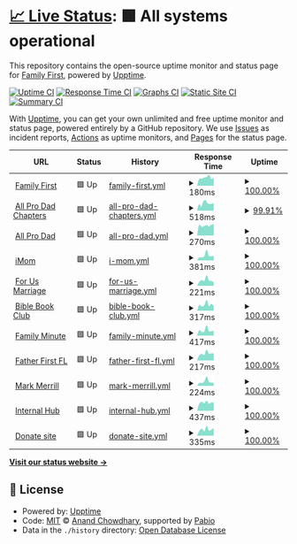 # [📈 Live Status](https://demo.upptime.js.org): <!--live status--> **🟩 All systems operational**

This repository contains the open-source uptime monitor and status page for [Family First](https://www.familyfirst.net), powered by [Upptime](https://github.com/upptime/upptime).

[![Uptime CI](https://github.com/FamilyFirstAPD/ff-uptime/workflows/Uptime%20CI/badge.svg)](https://github.com/FamilyFirstAPD/ff-uptime/actions?query=workflow%3A%22Uptime+CI%22)
[![Response Time CI](https://github.com/FamilyFirstAPD/ff-uptime/workflows/Response%20Time%20CI/badge.svg)](https://github.com/FamilyFirstAPD/ff-uptime/actions?query=workflow%3A%22Response+Time+CI%22)
[![Graphs CI](https://github.com/FamilyFirstAPD/ff-uptime/workflows/Graphs%20CI/badge.svg)](https://github.com/FamilyFirstAPD/ff-uptime/actions?query=workflow%3A%22Graphs+CI%22)
[![Static Site CI](https://github.com/FamilyFirstAPD/ff-uptime/workflows/Static%20Site%20CI/badge.svg)](https://github.com/FamilyFirstAPD/ff-uptime/actions?query=workflow%3A%22Static+Site+CI%22)
[![Summary CI](https://github.com/FamilyFirstAPD/ff-uptime/workflows/Summary%20CI/badge.svg)](https://github.com/FamilyFirstAPD/ff-uptime/actions?query=workflow%3A%22Summary+CI%22)

With [Upptime](https://upptime.js.org), you can get your own unlimited and free uptime monitor and status page, powered entirely by a GitHub repository. We use [Issues](https://github.com/FamilyFirstAPD/ff-uptime/issues) as incident reports, [Actions](https://github.com/FamilyFirstAPD/ff-uptime/actions) as uptime monitors, and [Pages](https://demo.upptime.js.org) for the status page.

<!--start: status pages-->
<!-- This summary is generated by Upptime (https://github.com/upptime/upptime) -->
<!-- Do not edit this manually, your changes will be overwritten -->
<!-- prettier-ignore -->
| URL | Status | History | Response Time | Uptime |
| --- | ------ | ------- | ------------- | ------ |
| <img alt="" src="https://icons.duckduckgo.com/ip3/familyfirst.net.ico" height="13"> [Family First](https://familyfirst.net) | 🟩 Up | [family-first.yml](https://github.com/FamilyFirstAPD/ff-uptime/commits/HEAD/history/family-first.yml) | <details><summary><img alt="Response time graph" src="./graphs/family-first/response-time-week.png" height="20"> 180ms</summary><br><a href="https://FamilyFirstAPD.github.io/ff-uptime/history/family-first"><img alt="Response time 257" src="https://img.shields.io/endpoint?url=https%3A%2F%2Fraw.githubusercontent.com%2FFamilyFirstAPD%2Fff-uptime%2FHEAD%2Fapi%2Ffamily-first%2Fresponse-time.json"></a><br><a href="https://FamilyFirstAPD.github.io/ff-uptime/history/family-first"><img alt="24-hour response time 173" src="https://img.shields.io/endpoint?url=https%3A%2F%2Fraw.githubusercontent.com%2FFamilyFirstAPD%2Fff-uptime%2FHEAD%2Fapi%2Ffamily-first%2Fresponse-time-day.json"></a><br><a href="https://FamilyFirstAPD.github.io/ff-uptime/history/family-first"><img alt="7-day response time 180" src="https://img.shields.io/endpoint?url=https%3A%2F%2Fraw.githubusercontent.com%2FFamilyFirstAPD%2Fff-uptime%2FHEAD%2Fapi%2Ffamily-first%2Fresponse-time-week.json"></a><br><a href="https://FamilyFirstAPD.github.io/ff-uptime/history/family-first"><img alt="30-day response time 196" src="https://img.shields.io/endpoint?url=https%3A%2F%2Fraw.githubusercontent.com%2FFamilyFirstAPD%2Fff-uptime%2FHEAD%2Fapi%2Ffamily-first%2Fresponse-time-month.json"></a><br><a href="https://FamilyFirstAPD.github.io/ff-uptime/history/family-first"><img alt="1-year response time 257" src="https://img.shields.io/endpoint?url=https%3A%2F%2Fraw.githubusercontent.com%2FFamilyFirstAPD%2Fff-uptime%2FHEAD%2Fapi%2Ffamily-first%2Fresponse-time-year.json"></a></details> | <details><summary><a href="https://FamilyFirstAPD.github.io/ff-uptime/history/family-first">100.00%</a></summary><a href="https://FamilyFirstAPD.github.io/ff-uptime/history/family-first"><img alt="All-time uptime 99.88%" src="https://img.shields.io/endpoint?url=https%3A%2F%2Fraw.githubusercontent.com%2FFamilyFirstAPD%2Fff-uptime%2FHEAD%2Fapi%2Ffamily-first%2Fuptime.json"></a><br><a href="https://FamilyFirstAPD.github.io/ff-uptime/history/family-first"><img alt="24-hour uptime 100.00%" src="https://img.shields.io/endpoint?url=https%3A%2F%2Fraw.githubusercontent.com%2FFamilyFirstAPD%2Fff-uptime%2FHEAD%2Fapi%2Ffamily-first%2Fuptime-day.json"></a><br><a href="https://FamilyFirstAPD.github.io/ff-uptime/history/family-first"><img alt="7-day uptime 100.00%" src="https://img.shields.io/endpoint?url=https%3A%2F%2Fraw.githubusercontent.com%2FFamilyFirstAPD%2Fff-uptime%2FHEAD%2Fapi%2Ffamily-first%2Fuptime-week.json"></a><br><a href="https://FamilyFirstAPD.github.io/ff-uptime/history/family-first"><img alt="30-day uptime 100.00%" src="https://img.shields.io/endpoint?url=https%3A%2F%2Fraw.githubusercontent.com%2FFamilyFirstAPD%2Fff-uptime%2FHEAD%2Fapi%2Ffamily-first%2Fuptime-month.json"></a><br><a href="https://FamilyFirstAPD.github.io/ff-uptime/history/family-first"><img alt="1-year uptime 99.88%" src="https://img.shields.io/endpoint?url=https%3A%2F%2Fraw.githubusercontent.com%2FFamilyFirstAPD%2Fff-uptime%2FHEAD%2Fapi%2Ffamily-first%2Fuptime-year.json"></a></details>
| <img alt="" src="https://icons.duckduckgo.com/ip3/allprodadchapters.com.ico" height="13"> [All Pro Dad Chapters](https://allprodadchapters.com) | 🟩 Up | [all-pro-dad-chapters.yml](https://github.com/FamilyFirstAPD/ff-uptime/commits/HEAD/history/all-pro-dad-chapters.yml) | <details><summary><img alt="Response time graph" src="./graphs/all-pro-dad-chapters/response-time-week.png" height="20"> 518ms</summary><br><a href="https://FamilyFirstAPD.github.io/ff-uptime/history/all-pro-dad-chapters"><img alt="Response time 405" src="https://img.shields.io/endpoint?url=https%3A%2F%2Fraw.githubusercontent.com%2FFamilyFirstAPD%2Fff-uptime%2FHEAD%2Fapi%2Fall-pro-dad-chapters%2Fresponse-time.json"></a><br><a href="https://FamilyFirstAPD.github.io/ff-uptime/history/all-pro-dad-chapters"><img alt="24-hour response time 521" src="https://img.shields.io/endpoint?url=https%3A%2F%2Fraw.githubusercontent.com%2FFamilyFirstAPD%2Fff-uptime%2FHEAD%2Fapi%2Fall-pro-dad-chapters%2Fresponse-time-day.json"></a><br><a href="https://FamilyFirstAPD.github.io/ff-uptime/history/all-pro-dad-chapters"><img alt="7-day response time 518" src="https://img.shields.io/endpoint?url=https%3A%2F%2Fraw.githubusercontent.com%2FFamilyFirstAPD%2Fff-uptime%2FHEAD%2Fapi%2Fall-pro-dad-chapters%2Fresponse-time-week.json"></a><br><a href="https://FamilyFirstAPD.github.io/ff-uptime/history/all-pro-dad-chapters"><img alt="30-day response time 492" src="https://img.shields.io/endpoint?url=https%3A%2F%2Fraw.githubusercontent.com%2FFamilyFirstAPD%2Fff-uptime%2FHEAD%2Fapi%2Fall-pro-dad-chapters%2Fresponse-time-month.json"></a><br><a href="https://FamilyFirstAPD.github.io/ff-uptime/history/all-pro-dad-chapters"><img alt="1-year response time 405" src="https://img.shields.io/endpoint?url=https%3A%2F%2Fraw.githubusercontent.com%2FFamilyFirstAPD%2Fff-uptime%2FHEAD%2Fapi%2Fall-pro-dad-chapters%2Fresponse-time-year.json"></a></details> | <details><summary><a href="https://FamilyFirstAPD.github.io/ff-uptime/history/all-pro-dad-chapters">99.91%</a></summary><a href="https://FamilyFirstAPD.github.io/ff-uptime/history/all-pro-dad-chapters"><img alt="All-time uptime 99.97%" src="https://img.shields.io/endpoint?url=https%3A%2F%2Fraw.githubusercontent.com%2FFamilyFirstAPD%2Fff-uptime%2FHEAD%2Fapi%2Fall-pro-dad-chapters%2Fuptime.json"></a><br><a href="https://FamilyFirstAPD.github.io/ff-uptime/history/all-pro-dad-chapters"><img alt="24-hour uptime 99.34%" src="https://img.shields.io/endpoint?url=https%3A%2F%2Fraw.githubusercontent.com%2FFamilyFirstAPD%2Fff-uptime%2FHEAD%2Fapi%2Fall-pro-dad-chapters%2Fuptime-day.json"></a><br><a href="https://FamilyFirstAPD.github.io/ff-uptime/history/all-pro-dad-chapters"><img alt="7-day uptime 99.91%" src="https://img.shields.io/endpoint?url=https%3A%2F%2Fraw.githubusercontent.com%2FFamilyFirstAPD%2Fff-uptime%2FHEAD%2Fapi%2Fall-pro-dad-chapters%2Fuptime-week.json"></a><br><a href="https://FamilyFirstAPD.github.io/ff-uptime/history/all-pro-dad-chapters"><img alt="30-day uptime 99.98%" src="https://img.shields.io/endpoint?url=https%3A%2F%2Fraw.githubusercontent.com%2FFamilyFirstAPD%2Fff-uptime%2FHEAD%2Fapi%2Fall-pro-dad-chapters%2Fuptime-month.json"></a><br><a href="https://FamilyFirstAPD.github.io/ff-uptime/history/all-pro-dad-chapters"><img alt="1-year uptime 99.97%" src="https://img.shields.io/endpoint?url=https%3A%2F%2Fraw.githubusercontent.com%2FFamilyFirstAPD%2Fff-uptime%2FHEAD%2Fapi%2Fall-pro-dad-chapters%2Fuptime-year.json"></a></details>
| <img alt="" src="https://icons.duckduckgo.com/ip3/www.allprodad.com.ico" height="13"> [All Pro Dad](https://www.allprodad.com) | 🟩 Up | [all-pro-dad.yml](https://github.com/FamilyFirstAPD/ff-uptime/commits/HEAD/history/all-pro-dad.yml) | <details><summary><img alt="Response time graph" src="./graphs/all-pro-dad/response-time-week.png" height="20"> 270ms</summary><br><a href="https://FamilyFirstAPD.github.io/ff-uptime/history/all-pro-dad"><img alt="Response time 217" src="https://img.shields.io/endpoint?url=https%3A%2F%2Fraw.githubusercontent.com%2FFamilyFirstAPD%2Fff-uptime%2FHEAD%2Fapi%2Fall-pro-dad%2Fresponse-time.json"></a><br><a href="https://FamilyFirstAPD.github.io/ff-uptime/history/all-pro-dad"><img alt="24-hour response time 299" src="https://img.shields.io/endpoint?url=https%3A%2F%2Fraw.githubusercontent.com%2FFamilyFirstAPD%2Fff-uptime%2FHEAD%2Fapi%2Fall-pro-dad%2Fresponse-time-day.json"></a><br><a href="https://FamilyFirstAPD.github.io/ff-uptime/history/all-pro-dad"><img alt="7-day response time 270" src="https://img.shields.io/endpoint?url=https%3A%2F%2Fraw.githubusercontent.com%2FFamilyFirstAPD%2Fff-uptime%2FHEAD%2Fapi%2Fall-pro-dad%2Fresponse-time-week.json"></a><br><a href="https://FamilyFirstAPD.github.io/ff-uptime/history/all-pro-dad"><img alt="30-day response time 342" src="https://img.shields.io/endpoint?url=https%3A%2F%2Fraw.githubusercontent.com%2FFamilyFirstAPD%2Fff-uptime%2FHEAD%2Fapi%2Fall-pro-dad%2Fresponse-time-month.json"></a><br><a href="https://FamilyFirstAPD.github.io/ff-uptime/history/all-pro-dad"><img alt="1-year response time 217" src="https://img.shields.io/endpoint?url=https%3A%2F%2Fraw.githubusercontent.com%2FFamilyFirstAPD%2Fff-uptime%2FHEAD%2Fapi%2Fall-pro-dad%2Fresponse-time-year.json"></a></details> | <details><summary><a href="https://FamilyFirstAPD.github.io/ff-uptime/history/all-pro-dad">100.00%</a></summary><a href="https://FamilyFirstAPD.github.io/ff-uptime/history/all-pro-dad"><img alt="All-time uptime 100.00%" src="https://img.shields.io/endpoint?url=https%3A%2F%2Fraw.githubusercontent.com%2FFamilyFirstAPD%2Fff-uptime%2FHEAD%2Fapi%2Fall-pro-dad%2Fuptime.json"></a><br><a href="https://FamilyFirstAPD.github.io/ff-uptime/history/all-pro-dad"><img alt="24-hour uptime 100.00%" src="https://img.shields.io/endpoint?url=https%3A%2F%2Fraw.githubusercontent.com%2FFamilyFirstAPD%2Fff-uptime%2FHEAD%2Fapi%2Fall-pro-dad%2Fuptime-day.json"></a><br><a href="https://FamilyFirstAPD.github.io/ff-uptime/history/all-pro-dad"><img alt="7-day uptime 100.00%" src="https://img.shields.io/endpoint?url=https%3A%2F%2Fraw.githubusercontent.com%2FFamilyFirstAPD%2Fff-uptime%2FHEAD%2Fapi%2Fall-pro-dad%2Fuptime-week.json"></a><br><a href="https://FamilyFirstAPD.github.io/ff-uptime/history/all-pro-dad"><img alt="30-day uptime 100.00%" src="https://img.shields.io/endpoint?url=https%3A%2F%2Fraw.githubusercontent.com%2FFamilyFirstAPD%2Fff-uptime%2FHEAD%2Fapi%2Fall-pro-dad%2Fuptime-month.json"></a><br><a href="https://FamilyFirstAPD.github.io/ff-uptime/history/all-pro-dad"><img alt="1-year uptime 100.00%" src="https://img.shields.io/endpoint?url=https%3A%2F%2Fraw.githubusercontent.com%2FFamilyFirstAPD%2Fff-uptime%2FHEAD%2Fapi%2Fall-pro-dad%2Fuptime-year.json"></a></details>
| <img alt="" src="https://icons.duckduckgo.com/ip3/www.imom.com.ico" height="13"> [iMom](https://www.imom.com) | 🟩 Up | [i-mom.yml](https://github.com/FamilyFirstAPD/ff-uptime/commits/HEAD/history/i-mom.yml) | <details><summary><img alt="Response time graph" src="./graphs/i-mom/response-time-week.png" height="20"> 381ms</summary><br><a href="https://FamilyFirstAPD.github.io/ff-uptime/history/i-mom"><img alt="Response time 445" src="https://img.shields.io/endpoint?url=https%3A%2F%2Fraw.githubusercontent.com%2FFamilyFirstAPD%2Fff-uptime%2FHEAD%2Fapi%2Fi-mom%2Fresponse-time.json"></a><br><a href="https://FamilyFirstAPD.github.io/ff-uptime/history/i-mom"><img alt="24-hour response time 340" src="https://img.shields.io/endpoint?url=https%3A%2F%2Fraw.githubusercontent.com%2FFamilyFirstAPD%2Fff-uptime%2FHEAD%2Fapi%2Fi-mom%2Fresponse-time-day.json"></a><br><a href="https://FamilyFirstAPD.github.io/ff-uptime/history/i-mom"><img alt="7-day response time 381" src="https://img.shields.io/endpoint?url=https%3A%2F%2Fraw.githubusercontent.com%2FFamilyFirstAPD%2Fff-uptime%2FHEAD%2Fapi%2Fi-mom%2Fresponse-time-week.json"></a><br><a href="https://FamilyFirstAPD.github.io/ff-uptime/history/i-mom"><img alt="30-day response time 650" src="https://img.shields.io/endpoint?url=https%3A%2F%2Fraw.githubusercontent.com%2FFamilyFirstAPD%2Fff-uptime%2FHEAD%2Fapi%2Fi-mom%2Fresponse-time-month.json"></a><br><a href="https://FamilyFirstAPD.github.io/ff-uptime/history/i-mom"><img alt="1-year response time 445" src="https://img.shields.io/endpoint?url=https%3A%2F%2Fraw.githubusercontent.com%2FFamilyFirstAPD%2Fff-uptime%2FHEAD%2Fapi%2Fi-mom%2Fresponse-time-year.json"></a></details> | <details><summary><a href="https://FamilyFirstAPD.github.io/ff-uptime/history/i-mom">100.00%</a></summary><a href="https://FamilyFirstAPD.github.io/ff-uptime/history/i-mom"><img alt="All-time uptime 100.00%" src="https://img.shields.io/endpoint?url=https%3A%2F%2Fraw.githubusercontent.com%2FFamilyFirstAPD%2Fff-uptime%2FHEAD%2Fapi%2Fi-mom%2Fuptime.json"></a><br><a href="https://FamilyFirstAPD.github.io/ff-uptime/history/i-mom"><img alt="24-hour uptime 100.00%" src="https://img.shields.io/endpoint?url=https%3A%2F%2Fraw.githubusercontent.com%2FFamilyFirstAPD%2Fff-uptime%2FHEAD%2Fapi%2Fi-mom%2Fuptime-day.json"></a><br><a href="https://FamilyFirstAPD.github.io/ff-uptime/history/i-mom"><img alt="7-day uptime 100.00%" src="https://img.shields.io/endpoint?url=https%3A%2F%2Fraw.githubusercontent.com%2FFamilyFirstAPD%2Fff-uptime%2FHEAD%2Fapi%2Fi-mom%2Fuptime-week.json"></a><br><a href="https://FamilyFirstAPD.github.io/ff-uptime/history/i-mom"><img alt="30-day uptime 100.00%" src="https://img.shields.io/endpoint?url=https%3A%2F%2Fraw.githubusercontent.com%2FFamilyFirstAPD%2Fff-uptime%2FHEAD%2Fapi%2Fi-mom%2Fuptime-month.json"></a><br><a href="https://FamilyFirstAPD.github.io/ff-uptime/history/i-mom"><img alt="1-year uptime 100.00%" src="https://img.shields.io/endpoint?url=https%3A%2F%2Fraw.githubusercontent.com%2FFamilyFirstAPD%2Fff-uptime%2FHEAD%2Fapi%2Fi-mom%2Fuptime-year.json"></a></details>
| <img alt="" src="https://icons.duckduckgo.com/ip3/forusmarriage.com.ico" height="13"> [For Us Marriage](https://forusmarriage.com) | 🟩 Up | [for-us-marriage.yml](https://github.com/FamilyFirstAPD/ff-uptime/commits/HEAD/history/for-us-marriage.yml) | <details><summary><img alt="Response time graph" src="./graphs/for-us-marriage/response-time-week.png" height="20"> 221ms</summary><br><a href="https://FamilyFirstAPD.github.io/ff-uptime/history/for-us-marriage"><img alt="Response time 481" src="https://img.shields.io/endpoint?url=https%3A%2F%2Fraw.githubusercontent.com%2FFamilyFirstAPD%2Fff-uptime%2FHEAD%2Fapi%2Ffor-us-marriage%2Fresponse-time.json"></a><br><a href="https://FamilyFirstAPD.github.io/ff-uptime/history/for-us-marriage"><img alt="24-hour response time 142" src="https://img.shields.io/endpoint?url=https%3A%2F%2Fraw.githubusercontent.com%2FFamilyFirstAPD%2Fff-uptime%2FHEAD%2Fapi%2Ffor-us-marriage%2Fresponse-time-day.json"></a><br><a href="https://FamilyFirstAPD.github.io/ff-uptime/history/for-us-marriage"><img alt="7-day response time 221" src="https://img.shields.io/endpoint?url=https%3A%2F%2Fraw.githubusercontent.com%2FFamilyFirstAPD%2Fff-uptime%2FHEAD%2Fapi%2Ffor-us-marriage%2Fresponse-time-week.json"></a><br><a href="https://FamilyFirstAPD.github.io/ff-uptime/history/for-us-marriage"><img alt="30-day response time 294" src="https://img.shields.io/endpoint?url=https%3A%2F%2Fraw.githubusercontent.com%2FFamilyFirstAPD%2Fff-uptime%2FHEAD%2Fapi%2Ffor-us-marriage%2Fresponse-time-month.json"></a><br><a href="https://FamilyFirstAPD.github.io/ff-uptime/history/for-us-marriage"><img alt="1-year response time 481" src="https://img.shields.io/endpoint?url=https%3A%2F%2Fraw.githubusercontent.com%2FFamilyFirstAPD%2Fff-uptime%2FHEAD%2Fapi%2Ffor-us-marriage%2Fresponse-time-year.json"></a></details> | <details><summary><a href="https://FamilyFirstAPD.github.io/ff-uptime/history/for-us-marriage">100.00%</a></summary><a href="https://FamilyFirstAPD.github.io/ff-uptime/history/for-us-marriage"><img alt="All-time uptime 99.92%" src="https://img.shields.io/endpoint?url=https%3A%2F%2Fraw.githubusercontent.com%2FFamilyFirstAPD%2Fff-uptime%2FHEAD%2Fapi%2Ffor-us-marriage%2Fuptime.json"></a><br><a href="https://FamilyFirstAPD.github.io/ff-uptime/history/for-us-marriage"><img alt="24-hour uptime 100.00%" src="https://img.shields.io/endpoint?url=https%3A%2F%2Fraw.githubusercontent.com%2FFamilyFirstAPD%2Fff-uptime%2FHEAD%2Fapi%2Ffor-us-marriage%2Fuptime-day.json"></a><br><a href="https://FamilyFirstAPD.github.io/ff-uptime/history/for-us-marriage"><img alt="7-day uptime 100.00%" src="https://img.shields.io/endpoint?url=https%3A%2F%2Fraw.githubusercontent.com%2FFamilyFirstAPD%2Fff-uptime%2FHEAD%2Fapi%2Ffor-us-marriage%2Fuptime-week.json"></a><br><a href="https://FamilyFirstAPD.github.io/ff-uptime/history/for-us-marriage"><img alt="30-day uptime 100.00%" src="https://img.shields.io/endpoint?url=https%3A%2F%2Fraw.githubusercontent.com%2FFamilyFirstAPD%2Fff-uptime%2FHEAD%2Fapi%2Ffor-us-marriage%2Fuptime-month.json"></a><br><a href="https://FamilyFirstAPD.github.io/ff-uptime/history/for-us-marriage"><img alt="1-year uptime 99.92%" src="https://img.shields.io/endpoint?url=https%3A%2F%2Fraw.githubusercontent.com%2FFamilyFirstAPD%2Fff-uptime%2FHEAD%2Fapi%2Ffor-us-marriage%2Fuptime-year.json"></a></details>
| <img alt="" src="https://icons.duckduckgo.com/ip3/www.biblebookclubpodcast.com.ico" height="13"> [Bible Book Club](https://www.biblebookclubpodcast.com) | 🟩 Up | [bible-book-club.yml](https://github.com/FamilyFirstAPD/ff-uptime/commits/HEAD/history/bible-book-club.yml) | <details><summary><img alt="Response time graph" src="./graphs/bible-book-club/response-time-week.png" height="20"> 317ms</summary><br><a href="https://FamilyFirstAPD.github.io/ff-uptime/history/bible-book-club"><img alt="Response time 334" src="https://img.shields.io/endpoint?url=https%3A%2F%2Fraw.githubusercontent.com%2FFamilyFirstAPD%2Fff-uptime%2FHEAD%2Fapi%2Fbible-book-club%2Fresponse-time.json"></a><br><a href="https://FamilyFirstAPD.github.io/ff-uptime/history/bible-book-club"><img alt="24-hour response time 238" src="https://img.shields.io/endpoint?url=https%3A%2F%2Fraw.githubusercontent.com%2FFamilyFirstAPD%2Fff-uptime%2FHEAD%2Fapi%2Fbible-book-club%2Fresponse-time-day.json"></a><br><a href="https://FamilyFirstAPD.github.io/ff-uptime/history/bible-book-club"><img alt="7-day response time 317" src="https://img.shields.io/endpoint?url=https%3A%2F%2Fraw.githubusercontent.com%2FFamilyFirstAPD%2Fff-uptime%2FHEAD%2Fapi%2Fbible-book-club%2Fresponse-time-week.json"></a><br><a href="https://FamilyFirstAPD.github.io/ff-uptime/history/bible-book-club"><img alt="30-day response time 335" src="https://img.shields.io/endpoint?url=https%3A%2F%2Fraw.githubusercontent.com%2FFamilyFirstAPD%2Fff-uptime%2FHEAD%2Fapi%2Fbible-book-club%2Fresponse-time-month.json"></a><br><a href="https://FamilyFirstAPD.github.io/ff-uptime/history/bible-book-club"><img alt="1-year response time 334" src="https://img.shields.io/endpoint?url=https%3A%2F%2Fraw.githubusercontent.com%2FFamilyFirstAPD%2Fff-uptime%2FHEAD%2Fapi%2Fbible-book-club%2Fresponse-time-year.json"></a></details> | <details><summary><a href="https://FamilyFirstAPD.github.io/ff-uptime/history/bible-book-club">100.00%</a></summary><a href="https://FamilyFirstAPD.github.io/ff-uptime/history/bible-book-club"><img alt="All-time uptime 100.00%" src="https://img.shields.io/endpoint?url=https%3A%2F%2Fraw.githubusercontent.com%2FFamilyFirstAPD%2Fff-uptime%2FHEAD%2Fapi%2Fbible-book-club%2Fuptime.json"></a><br><a href="https://FamilyFirstAPD.github.io/ff-uptime/history/bible-book-club"><img alt="24-hour uptime 100.00%" src="https://img.shields.io/endpoint?url=https%3A%2F%2Fraw.githubusercontent.com%2FFamilyFirstAPD%2Fff-uptime%2FHEAD%2Fapi%2Fbible-book-club%2Fuptime-day.json"></a><br><a href="https://FamilyFirstAPD.github.io/ff-uptime/history/bible-book-club"><img alt="7-day uptime 100.00%" src="https://img.shields.io/endpoint?url=https%3A%2F%2Fraw.githubusercontent.com%2FFamilyFirstAPD%2Fff-uptime%2FHEAD%2Fapi%2Fbible-book-club%2Fuptime-week.json"></a><br><a href="https://FamilyFirstAPD.github.io/ff-uptime/history/bible-book-club"><img alt="30-day uptime 100.00%" src="https://img.shields.io/endpoint?url=https%3A%2F%2Fraw.githubusercontent.com%2FFamilyFirstAPD%2Fff-uptime%2FHEAD%2Fapi%2Fbible-book-club%2Fuptime-month.json"></a><br><a href="https://FamilyFirstAPD.github.io/ff-uptime/history/bible-book-club"><img alt="1-year uptime 100.00%" src="https://img.shields.io/endpoint?url=https%3A%2F%2Fraw.githubusercontent.com%2FFamilyFirstAPD%2Fff-uptime%2FHEAD%2Fapi%2Fbible-book-club%2Fuptime-year.json"></a></details>
| <img alt="" src="https://icons.duckduckgo.com/ip3/www.familyminute.com.ico" height="13"> [Family Minute](https://www.familyminute.com) | 🟩 Up | [family-minute.yml](https://github.com/FamilyFirstAPD/ff-uptime/commits/HEAD/history/family-minute.yml) | <details><summary><img alt="Response time graph" src="./graphs/family-minute/response-time-week.png" height="20"> 417ms</summary><br><a href="https://FamilyFirstAPD.github.io/ff-uptime/history/family-minute"><img alt="Response time 492" src="https://img.shields.io/endpoint?url=https%3A%2F%2Fraw.githubusercontent.com%2FFamilyFirstAPD%2Fff-uptime%2FHEAD%2Fapi%2Ffamily-minute%2Fresponse-time.json"></a><br><a href="https://FamilyFirstAPD.github.io/ff-uptime/history/family-minute"><img alt="24-hour response time 375" src="https://img.shields.io/endpoint?url=https%3A%2F%2Fraw.githubusercontent.com%2FFamilyFirstAPD%2Fff-uptime%2FHEAD%2Fapi%2Ffamily-minute%2Fresponse-time-day.json"></a><br><a href="https://FamilyFirstAPD.github.io/ff-uptime/history/family-minute"><img alt="7-day response time 417" src="https://img.shields.io/endpoint?url=https%3A%2F%2Fraw.githubusercontent.com%2FFamilyFirstAPD%2Fff-uptime%2FHEAD%2Fapi%2Ffamily-minute%2Fresponse-time-week.json"></a><br><a href="https://FamilyFirstAPD.github.io/ff-uptime/history/family-minute"><img alt="30-day response time 363" src="https://img.shields.io/endpoint?url=https%3A%2F%2Fraw.githubusercontent.com%2FFamilyFirstAPD%2Fff-uptime%2FHEAD%2Fapi%2Ffamily-minute%2Fresponse-time-month.json"></a><br><a href="https://FamilyFirstAPD.github.io/ff-uptime/history/family-minute"><img alt="1-year response time 492" src="https://img.shields.io/endpoint?url=https%3A%2F%2Fraw.githubusercontent.com%2FFamilyFirstAPD%2Fff-uptime%2FHEAD%2Fapi%2Ffamily-minute%2Fresponse-time-year.json"></a></details> | <details><summary><a href="https://FamilyFirstAPD.github.io/ff-uptime/history/family-minute">100.00%</a></summary><a href="https://FamilyFirstAPD.github.io/ff-uptime/history/family-minute"><img alt="All-time uptime 100.00%" src="https://img.shields.io/endpoint?url=https%3A%2F%2Fraw.githubusercontent.com%2FFamilyFirstAPD%2Fff-uptime%2FHEAD%2Fapi%2Ffamily-minute%2Fuptime.json"></a><br><a href="https://FamilyFirstAPD.github.io/ff-uptime/history/family-minute"><img alt="24-hour uptime 100.00%" src="https://img.shields.io/endpoint?url=https%3A%2F%2Fraw.githubusercontent.com%2FFamilyFirstAPD%2Fff-uptime%2FHEAD%2Fapi%2Ffamily-minute%2Fuptime-day.json"></a><br><a href="https://FamilyFirstAPD.github.io/ff-uptime/history/family-minute"><img alt="7-day uptime 100.00%" src="https://img.shields.io/endpoint?url=https%3A%2F%2Fraw.githubusercontent.com%2FFamilyFirstAPD%2Fff-uptime%2FHEAD%2Fapi%2Ffamily-minute%2Fuptime-week.json"></a><br><a href="https://FamilyFirstAPD.github.io/ff-uptime/history/family-minute"><img alt="30-day uptime 100.00%" src="https://img.shields.io/endpoint?url=https%3A%2F%2Fraw.githubusercontent.com%2FFamilyFirstAPD%2Fff-uptime%2FHEAD%2Fapi%2Ffamily-minute%2Fuptime-month.json"></a><br><a href="https://FamilyFirstAPD.github.io/ff-uptime/history/family-minute"><img alt="1-year uptime 100.00%" src="https://img.shields.io/endpoint?url=https%3A%2F%2Fraw.githubusercontent.com%2FFamilyFirstAPD%2Fff-uptime%2FHEAD%2Fapi%2Ffamily-minute%2Fuptime-year.json"></a></details>
| <img alt="" src="https://icons.duckduckgo.com/ip3/fatherfirstfl.com.ico" height="13"> [Father First FL](https://fatherfirstfl.com) | 🟩 Up | [father-first-fl.yml](https://github.com/FamilyFirstAPD/ff-uptime/commits/HEAD/history/father-first-fl.yml) | <details><summary><img alt="Response time graph" src="./graphs/father-first-fl/response-time-week.png" height="20"> 217ms</summary><br><a href="https://FamilyFirstAPD.github.io/ff-uptime/history/father-first-fl"><img alt="Response time 348" src="https://img.shields.io/endpoint?url=https%3A%2F%2Fraw.githubusercontent.com%2FFamilyFirstAPD%2Fff-uptime%2FHEAD%2Fapi%2Ffather-first-fl%2Fresponse-time.json"></a><br><a href="https://FamilyFirstAPD.github.io/ff-uptime/history/father-first-fl"><img alt="24-hour response time 220" src="https://img.shields.io/endpoint?url=https%3A%2F%2Fraw.githubusercontent.com%2FFamilyFirstAPD%2Fff-uptime%2FHEAD%2Fapi%2Ffather-first-fl%2Fresponse-time-day.json"></a><br><a href="https://FamilyFirstAPD.github.io/ff-uptime/history/father-first-fl"><img alt="7-day response time 217" src="https://img.shields.io/endpoint?url=https%3A%2F%2Fraw.githubusercontent.com%2FFamilyFirstAPD%2Fff-uptime%2FHEAD%2Fapi%2Ffather-first-fl%2Fresponse-time-week.json"></a><br><a href="https://FamilyFirstAPD.github.io/ff-uptime/history/father-first-fl"><img alt="30-day response time 281" src="https://img.shields.io/endpoint?url=https%3A%2F%2Fraw.githubusercontent.com%2FFamilyFirstAPD%2Fff-uptime%2FHEAD%2Fapi%2Ffather-first-fl%2Fresponse-time-month.json"></a><br><a href="https://FamilyFirstAPD.github.io/ff-uptime/history/father-first-fl"><img alt="1-year response time 348" src="https://img.shields.io/endpoint?url=https%3A%2F%2Fraw.githubusercontent.com%2FFamilyFirstAPD%2Fff-uptime%2FHEAD%2Fapi%2Ffather-first-fl%2Fresponse-time-year.json"></a></details> | <details><summary><a href="https://FamilyFirstAPD.github.io/ff-uptime/history/father-first-fl">100.00%</a></summary><a href="https://FamilyFirstAPD.github.io/ff-uptime/history/father-first-fl"><img alt="All-time uptime 99.86%" src="https://img.shields.io/endpoint?url=https%3A%2F%2Fraw.githubusercontent.com%2FFamilyFirstAPD%2Fff-uptime%2FHEAD%2Fapi%2Ffather-first-fl%2Fuptime.json"></a><br><a href="https://FamilyFirstAPD.github.io/ff-uptime/history/father-first-fl"><img alt="24-hour uptime 100.00%" src="https://img.shields.io/endpoint?url=https%3A%2F%2Fraw.githubusercontent.com%2FFamilyFirstAPD%2Fff-uptime%2FHEAD%2Fapi%2Ffather-first-fl%2Fuptime-day.json"></a><br><a href="https://FamilyFirstAPD.github.io/ff-uptime/history/father-first-fl"><img alt="7-day uptime 100.00%" src="https://img.shields.io/endpoint?url=https%3A%2F%2Fraw.githubusercontent.com%2FFamilyFirstAPD%2Fff-uptime%2FHEAD%2Fapi%2Ffather-first-fl%2Fuptime-week.json"></a><br><a href="https://FamilyFirstAPD.github.io/ff-uptime/history/father-first-fl"><img alt="30-day uptime 99.86%" src="https://img.shields.io/endpoint?url=https%3A%2F%2Fraw.githubusercontent.com%2FFamilyFirstAPD%2Fff-uptime%2FHEAD%2Fapi%2Ffather-first-fl%2Fuptime-month.json"></a><br><a href="https://FamilyFirstAPD.github.io/ff-uptime/history/father-first-fl"><img alt="1-year uptime 99.86%" src="https://img.shields.io/endpoint?url=https%3A%2F%2Fraw.githubusercontent.com%2FFamilyFirstAPD%2Fff-uptime%2FHEAD%2Fapi%2Ffather-first-fl%2Fuptime-year.json"></a></details>
| <img alt="" src="https://icons.duckduckgo.com/ip3/www.markmerrill.com.ico" height="13"> [Mark Merrill](https://www.markmerrill.com) | 🟩 Up | [mark-merrill.yml](https://github.com/FamilyFirstAPD/ff-uptime/commits/HEAD/history/mark-merrill.yml) | <details><summary><img alt="Response time graph" src="./graphs/mark-merrill/response-time-week.png" height="20"> 224ms</summary><br><a href="https://FamilyFirstAPD.github.io/ff-uptime/history/mark-merrill"><img alt="Response time 532" src="https://img.shields.io/endpoint?url=https%3A%2F%2Fraw.githubusercontent.com%2FFamilyFirstAPD%2Fff-uptime%2FHEAD%2Fapi%2Fmark-merrill%2Fresponse-time.json"></a><br><a href="https://FamilyFirstAPD.github.io/ff-uptime/history/mark-merrill"><img alt="24-hour response time 153" src="https://img.shields.io/endpoint?url=https%3A%2F%2Fraw.githubusercontent.com%2FFamilyFirstAPD%2Fff-uptime%2FHEAD%2Fapi%2Fmark-merrill%2Fresponse-time-day.json"></a><br><a href="https://FamilyFirstAPD.github.io/ff-uptime/history/mark-merrill"><img alt="7-day response time 224" src="https://img.shields.io/endpoint?url=https%3A%2F%2Fraw.githubusercontent.com%2FFamilyFirstAPD%2Fff-uptime%2FHEAD%2Fapi%2Fmark-merrill%2Fresponse-time-week.json"></a><br><a href="https://FamilyFirstAPD.github.io/ff-uptime/history/mark-merrill"><img alt="30-day response time 230" src="https://img.shields.io/endpoint?url=https%3A%2F%2Fraw.githubusercontent.com%2FFamilyFirstAPD%2Fff-uptime%2FHEAD%2Fapi%2Fmark-merrill%2Fresponse-time-month.json"></a><br><a href="https://FamilyFirstAPD.github.io/ff-uptime/history/mark-merrill"><img alt="1-year response time 532" src="https://img.shields.io/endpoint?url=https%3A%2F%2Fraw.githubusercontent.com%2FFamilyFirstAPD%2Fff-uptime%2FHEAD%2Fapi%2Fmark-merrill%2Fresponse-time-year.json"></a></details> | <details><summary><a href="https://FamilyFirstAPD.github.io/ff-uptime/history/mark-merrill">100.00%</a></summary><a href="https://FamilyFirstAPD.github.io/ff-uptime/history/mark-merrill"><img alt="All-time uptime 99.92%" src="https://img.shields.io/endpoint?url=https%3A%2F%2Fraw.githubusercontent.com%2FFamilyFirstAPD%2Fff-uptime%2FHEAD%2Fapi%2Fmark-merrill%2Fuptime.json"></a><br><a href="https://FamilyFirstAPD.github.io/ff-uptime/history/mark-merrill"><img alt="24-hour uptime 100.00%" src="https://img.shields.io/endpoint?url=https%3A%2F%2Fraw.githubusercontent.com%2FFamilyFirstAPD%2Fff-uptime%2FHEAD%2Fapi%2Fmark-merrill%2Fuptime-day.json"></a><br><a href="https://FamilyFirstAPD.github.io/ff-uptime/history/mark-merrill"><img alt="7-day uptime 100.00%" src="https://img.shields.io/endpoint?url=https%3A%2F%2Fraw.githubusercontent.com%2FFamilyFirstAPD%2Fff-uptime%2FHEAD%2Fapi%2Fmark-merrill%2Fuptime-week.json"></a><br><a href="https://FamilyFirstAPD.github.io/ff-uptime/history/mark-merrill"><img alt="30-day uptime 100.00%" src="https://img.shields.io/endpoint?url=https%3A%2F%2Fraw.githubusercontent.com%2FFamilyFirstAPD%2Fff-uptime%2FHEAD%2Fapi%2Fmark-merrill%2Fuptime-month.json"></a><br><a href="https://FamilyFirstAPD.github.io/ff-uptime/history/mark-merrill"><img alt="1-year uptime 99.92%" src="https://img.shields.io/endpoint?url=https%3A%2F%2Fraw.githubusercontent.com%2FFamilyFirstAPD%2Fff-uptime%2FHEAD%2Fapi%2Fmark-merrill%2Fuptime-year.json"></a></details>
| <img alt="" src="https://icons.duckduckgo.com/ip3/internal.familyfirst.net.ico" height="13"> [Internal Hub](https://internal.familyfirst.net) | 🟩 Up | [internal-hub.yml](https://github.com/FamilyFirstAPD/ff-uptime/commits/HEAD/history/internal-hub.yml) | <details><summary><img alt="Response time graph" src="./graphs/internal-hub/response-time-week.png" height="20"> 437ms</summary><br><a href="https://FamilyFirstAPD.github.io/ff-uptime/history/internal-hub"><img alt="Response time 374" src="https://img.shields.io/endpoint?url=https%3A%2F%2Fraw.githubusercontent.com%2FFamilyFirstAPD%2Fff-uptime%2FHEAD%2Fapi%2Finternal-hub%2Fresponse-time.json"></a><br><a href="https://FamilyFirstAPD.github.io/ff-uptime/history/internal-hub"><img alt="24-hour response time 434" src="https://img.shields.io/endpoint?url=https%3A%2F%2Fraw.githubusercontent.com%2FFamilyFirstAPD%2Fff-uptime%2FHEAD%2Fapi%2Finternal-hub%2Fresponse-time-day.json"></a><br><a href="https://FamilyFirstAPD.github.io/ff-uptime/history/internal-hub"><img alt="7-day response time 437" src="https://img.shields.io/endpoint?url=https%3A%2F%2Fraw.githubusercontent.com%2FFamilyFirstAPD%2Fff-uptime%2FHEAD%2Fapi%2Finternal-hub%2Fresponse-time-week.json"></a><br><a href="https://FamilyFirstAPD.github.io/ff-uptime/history/internal-hub"><img alt="30-day response time 373" src="https://img.shields.io/endpoint?url=https%3A%2F%2Fraw.githubusercontent.com%2FFamilyFirstAPD%2Fff-uptime%2FHEAD%2Fapi%2Finternal-hub%2Fresponse-time-month.json"></a><br><a href="https://FamilyFirstAPD.github.io/ff-uptime/history/internal-hub"><img alt="1-year response time 374" src="https://img.shields.io/endpoint?url=https%3A%2F%2Fraw.githubusercontent.com%2FFamilyFirstAPD%2Fff-uptime%2FHEAD%2Fapi%2Finternal-hub%2Fresponse-time-year.json"></a></details> | <details><summary><a href="https://FamilyFirstAPD.github.io/ff-uptime/history/internal-hub">100.00%</a></summary><a href="https://FamilyFirstAPD.github.io/ff-uptime/history/internal-hub"><img alt="All-time uptime 100.00%" src="https://img.shields.io/endpoint?url=https%3A%2F%2Fraw.githubusercontent.com%2FFamilyFirstAPD%2Fff-uptime%2FHEAD%2Fapi%2Finternal-hub%2Fuptime.json"></a><br><a href="https://FamilyFirstAPD.github.io/ff-uptime/history/internal-hub"><img alt="24-hour uptime 100.00%" src="https://img.shields.io/endpoint?url=https%3A%2F%2Fraw.githubusercontent.com%2FFamilyFirstAPD%2Fff-uptime%2FHEAD%2Fapi%2Finternal-hub%2Fuptime-day.json"></a><br><a href="https://FamilyFirstAPD.github.io/ff-uptime/history/internal-hub"><img alt="7-day uptime 100.00%" src="https://img.shields.io/endpoint?url=https%3A%2F%2Fraw.githubusercontent.com%2FFamilyFirstAPD%2Fff-uptime%2FHEAD%2Fapi%2Finternal-hub%2Fuptime-week.json"></a><br><a href="https://FamilyFirstAPD.github.io/ff-uptime/history/internal-hub"><img alt="30-day uptime 100.00%" src="https://img.shields.io/endpoint?url=https%3A%2F%2Fraw.githubusercontent.com%2FFamilyFirstAPD%2Fff-uptime%2FHEAD%2Fapi%2Finternal-hub%2Fuptime-month.json"></a><br><a href="https://FamilyFirstAPD.github.io/ff-uptime/history/internal-hub"><img alt="1-year uptime 100.00%" src="https://img.shields.io/endpoint?url=https%3A%2F%2Fraw.githubusercontent.com%2FFamilyFirstAPD%2Fff-uptime%2FHEAD%2Fapi%2Finternal-hub%2Fuptime-year.json"></a></details>
| <img alt="" src="https://icons.duckduckgo.com/ip3/donate.familyfirst.net.ico" height="13"> [Donate site](https://donate.familyfirst.net) | 🟩 Up | [donate-site.yml](https://github.com/FamilyFirstAPD/ff-uptime/commits/HEAD/history/donate-site.yml) | <details><summary><img alt="Response time graph" src="./graphs/donate-site/response-time-week.png" height="20"> 335ms</summary><br><a href="https://FamilyFirstAPD.github.io/ff-uptime/history/donate-site"><img alt="Response time 312" src="https://img.shields.io/endpoint?url=https%3A%2F%2Fraw.githubusercontent.com%2FFamilyFirstAPD%2Fff-uptime%2FHEAD%2Fapi%2Fdonate-site%2Fresponse-time.json"></a><br><a href="https://FamilyFirstAPD.github.io/ff-uptime/history/donate-site"><img alt="24-hour response time 408" src="https://img.shields.io/endpoint?url=https%3A%2F%2Fraw.githubusercontent.com%2FFamilyFirstAPD%2Fff-uptime%2FHEAD%2Fapi%2Fdonate-site%2Fresponse-time-day.json"></a><br><a href="https://FamilyFirstAPD.github.io/ff-uptime/history/donate-site"><img alt="7-day response time 335" src="https://img.shields.io/endpoint?url=https%3A%2F%2Fraw.githubusercontent.com%2FFamilyFirstAPD%2Fff-uptime%2FHEAD%2Fapi%2Fdonate-site%2Fresponse-time-week.json"></a><br><a href="https://FamilyFirstAPD.github.io/ff-uptime/history/donate-site"><img alt="30-day response time 313" src="https://img.shields.io/endpoint?url=https%3A%2F%2Fraw.githubusercontent.com%2FFamilyFirstAPD%2Fff-uptime%2FHEAD%2Fapi%2Fdonate-site%2Fresponse-time-month.json"></a><br><a href="https://FamilyFirstAPD.github.io/ff-uptime/history/donate-site"><img alt="1-year response time 312" src="https://img.shields.io/endpoint?url=https%3A%2F%2Fraw.githubusercontent.com%2FFamilyFirstAPD%2Fff-uptime%2FHEAD%2Fapi%2Fdonate-site%2Fresponse-time-year.json"></a></details> | <details><summary><a href="https://FamilyFirstAPD.github.io/ff-uptime/history/donate-site">100.00%</a></summary><a href="https://FamilyFirstAPD.github.io/ff-uptime/history/donate-site"><img alt="All-time uptime 100.00%" src="https://img.shields.io/endpoint?url=https%3A%2F%2Fraw.githubusercontent.com%2FFamilyFirstAPD%2Fff-uptime%2FHEAD%2Fapi%2Fdonate-site%2Fuptime.json"></a><br><a href="https://FamilyFirstAPD.github.io/ff-uptime/history/donate-site"><img alt="24-hour uptime 100.00%" src="https://img.shields.io/endpoint?url=https%3A%2F%2Fraw.githubusercontent.com%2FFamilyFirstAPD%2Fff-uptime%2FHEAD%2Fapi%2Fdonate-site%2Fuptime-day.json"></a><br><a href="https://FamilyFirstAPD.github.io/ff-uptime/history/donate-site"><img alt="7-day uptime 100.00%" src="https://img.shields.io/endpoint?url=https%3A%2F%2Fraw.githubusercontent.com%2FFamilyFirstAPD%2Fff-uptime%2FHEAD%2Fapi%2Fdonate-site%2Fuptime-week.json"></a><br><a href="https://FamilyFirstAPD.github.io/ff-uptime/history/donate-site"><img alt="30-day uptime 100.00%" src="https://img.shields.io/endpoint?url=https%3A%2F%2Fraw.githubusercontent.com%2FFamilyFirstAPD%2Fff-uptime%2FHEAD%2Fapi%2Fdonate-site%2Fuptime-month.json"></a><br><a href="https://FamilyFirstAPD.github.io/ff-uptime/history/donate-site"><img alt="1-year uptime 100.00%" src="https://img.shields.io/endpoint?url=https%3A%2F%2Fraw.githubusercontent.com%2FFamilyFirstAPD%2Fff-uptime%2FHEAD%2Fapi%2Fdonate-site%2Fuptime-year.json"></a></details>

<!--end: status pages-->

[**Visit our status website →**](https://demo.upptime.js.org)

## 📄 License

- Powered by: [Upptime](https://github.com/upptime/upptime)
- Code: [MIT](./LICENSE) © [Anand Chowdhary](https://anandchowdhary.com), supported by [Pabio](https://pabio.com)
- Data in the `./history` directory: [Open Database License](https://opendatacommons.org/licenses/odbl/1-0/)

